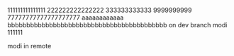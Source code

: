 111111111111111
222222222222222
333333333333
9999999999
77777777777777777777
aaaaaaaaaaaa
bbbbbbbbbbbbbbbbbbbbbbbbbbbbbbbbbbbbbbbbbb
on dev branch modi     111111

modi in remote
